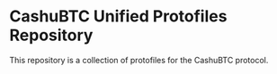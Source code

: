 # CashuBTC Unified Protofiles Repository

This repository is a collection of protofiles for the CashuBTC protocol.